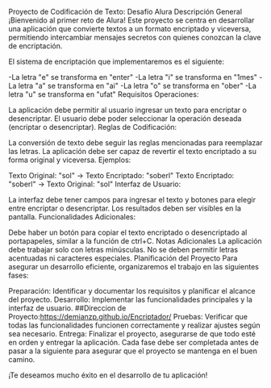 Proyecto de Codificación de Texto: Desafío Alura
Descripción General
¡Bienvenido al primer reto de Alura! Este proyecto se centra en desarrollar una aplicación que convierte textos a un formato encriptado y viceversa, permitiendo intercambiar mensajes secretos con quienes conozcan la clave de encriptación.

El sistema de encriptación que implementaremos es el siguiente:

-La letra "e" se transforma en "enter"
-La letra "i" se transforma en "1mes"
-La letra "a" se transforma en "ai"
-La letra "o" se transforma en "ober"
-La letra "u" se transforma en "ufat"
Requisitos
Operaciones:

La aplicación debe permitir al usuario ingresar un texto para encriptar o desencriptar.
El usuario debe poder seleccionar la operación deseada (encriptar o desencriptar).
Reglas de Codificación:

La conversión de texto debe seguir las reglas mencionadas para reemplazar las letras.
La aplicación debe ser capaz de revertir el texto encriptado a su forma original y viceversa.
Ejemplos:

Texto Original: "sol" → Texto Encriptado: "soberl"
Texto Encriptado: "soberl" → Texto Original: "sol"
Interfaz de Usuario:

La interfaz debe tener campos para ingresar el texto y botones para elegir entre encriptar o desencriptar.
Los resultados deben ser visibles en la pantalla.
Funcionalidades Adicionales:

Debe haber un botón para copiar el texto encriptado o desencriptado al portapapeles, similar a la función de ctrl+C.
Notas Adicionales
La aplicación debe trabajar solo con letras minúsculas.
No se deben permitir letras acentuadas ni caracteres especiales.
Planificación del Proyecto
Para asegurar un desarrollo eficiente, organizaremos el trabajo en las siguientes fases:

Preparación: Identificar y documentar los requisitos y planificar el alcance del proyecto.
Desarrollo: Implementar las funcionalidades principales y la interfaz de usuario.
##Direccion de Proyecto:https://demianzp.github.io/Encriptador/
Pruebas: Verificar que todas las funcionalidades funcionen correctamente y realizar ajustes según sea necesario.
Entrega: Finalizar el proyecto, asegurarse de que todo esté en orden y entregar la aplicación.
Cada fase debe ser completada antes de pasar a la siguiente para asegurar que el proyecto se mantenga en el buen camino.

¡Te deseamos mucho éxito en el desarrollo de tu aplicación!

